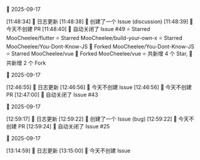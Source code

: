 

🌙 2025-09-17

[11:48:34] 🌱 日志更新
[11:48:38] 📝 创建了一个 Issue (discussion)
[11:48:39] 🌿 今天不创建 PR
[11:48:40] 🚫 自动关闭了 Issue #49
⭐ Starred MooCheelee/flutter
⭐ Starred MooCheelee/build-your-own-x
⭐ Starred MooCheelee/You-Dont-Know-JS
🍴 Forked MooCheelee/You-Dont-Know-JS
⭐ Starred MooCheelee/vue
🍴 Forked MooCheelee/vue
⭐ 共新增 4 个 Star, 🍴 共新增 2 个 Fork

🌙 2025-09-17

[12:46:55] 🌱 日志更新
[12:46:56] 🌿 今天不创建 Issue
[12:46:56] 🌿 今天不创建 PR
[12:47:00] 🚫 自动关闭了 Issue #43

🌙 2025-09-17

[12:59:17] 🌱 日志更新
[12:59:22] 📝 创建了一个 Issue (bug)
[12:59:22] 🌿 今天不创建 PR
[12:59:24] 🚫 自动关闭了 Issue #25

🌙 2025-09-17

[13:14:59] 🌱 日志更新
[13:15:00] 🌿 今天不创建 Issue
